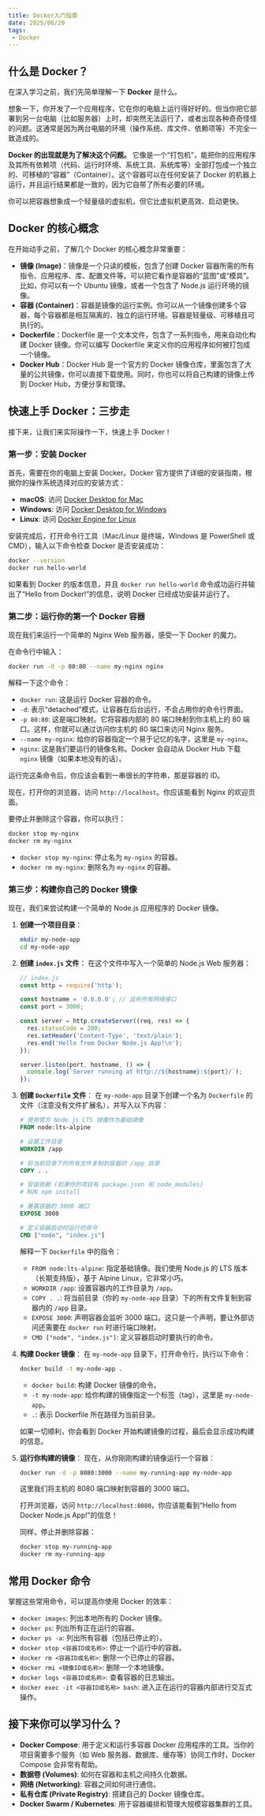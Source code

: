 ```yaml
---
title: Docker入门指南
date: 2025/06/20
tags:
 - Docker
---
```


## 什么是 Docker？

在深入学习之前，我们先简单理解一下 **Docker** 是什么。

想象一下，你开发了一个应用程序，它在你的电脑上运行得好好的。但当你把它部署到另一台电脑（比如服务器）上时，却突然无法运行了，或者出现各种奇奇怪怪的问题。这通常是因为两台电脑的环境（操作系统、库文件、依赖项等）不完全一致造成的。

**Docker 的出现就是为了解决这个问题。** 它像是一个“打包机”，能把你的应用程序及其所有依赖项（代码、运行时环境、系统工具、系统库等）全部打包成一个独立的、可移植的“容器”（Container）。这个容器可以在任何安装了 Docker 的机器上运行，并且运行结果都是一致的，因为它自带了所有必要的环境。

你可以把容器想象成一个轻量级的虚拟机，但它比虚拟机更高效、启动更快。

## Docker 的核心概念

在开始动手之前，了解几个 Docker 的核心概念非常重要：

* **镜像 (Image)**：镜像是一个只读的模板，包含了创建 Docker 容器所需的所有指令、应用程序、库、配置文件等。可以把它看作是容器的“蓝图”或“模具”。比如，你可以有一个 Ubuntu 镜像，或者一个包含了 Node.js 运行环境的镜像。
* **容器 (Container)**：容器是镜像的运行实例。你可以从一个镜像创建多个容器，每个容器都是相互隔离的、独立的运行环境。容器是轻量级、可移植且可执行的。
* **Dockerfile**：Dockerfile 是一个文本文件，包含了一系列指令，用来自动化构建 Docker 镜像。你可以编写 Dockerfile 来定义你的应用程序如何被打包成一个镜像。
* **Docker Hub**：Docker Hub 是一个官方的 Docker 镜像仓库，里面包含了大量的公共镜像，你可以直接下载使用。同时，你也可以将自己构建的镜像上传到 Docker Hub，方便分享和管理。

## 快速上手 Docker：三步走

接下来，让我们来实际操作一下，快速上手 Docker！

### 第一步：安装 Docker

首先，需要在你的电脑上安装 Docker。Docker 官方提供了详细的安装指南，根据你的操作系统选择对应的安装方式：

* **macOS**: 访问 [Docker Desktop for Mac](https://docs.docker.com/desktop/install/mac-install/)
* **Windows**: 访问 [Docker Desktop for Windows](https://docs.docker.com/desktop/install/windows-install/)
* **Linux**: 访问 [Docker Engine for Linux](https://docs.docker.com/engine/install/)

安装完成后，打开命令行工具（Mac/Linux 是终端，Windows 是 PowerShell 或 CMD），输入以下命令检查 Docker 是否安装成功：

```bash
docker --version
docker run hello-world
```

如果看到 Docker 的版本信息，并且 `docker run hello-world` 命令成功运行并输出了“Hello from Docker!”的信息，说明 Docker 已经成功安装并运行了。

### 第二步：运行你的第一个 Docker 容器

现在我们来运行一个简单的 Nginx Web 服务器，感受一下 Docker 的魔力。

在命令行中输入：

```bash
docker run -d -p 80:80 --name my-nginx nginx
```

解释一下这个命令：

* `docker run`: 这是运行 Docker 容器的命令。
* `-d`: 表示“detached”模式，让容器在后台运行，不会占用你的命令行界面。
* `-p 80:80`: 这是端口映射。它将容器内部的 80 端口映射到你主机上的 80 端口。这样，你就可以通过访问你主机的 80 端口来访问 Nginx 服务。
* `--name my-nginx`: 给你的容器指定一个易于记忆的名字，这里是 `my-nginx`。
* `nginx`: 这是我们要运行的镜像名称。Docker 会自动从 Docker Hub 下载 `nginx` 镜像（如果本地没有的话）。

运行完这条命令后，你应该会看到一串很长的字符串，那是容器的 ID。

现在，打开你的浏览器，访问 `http://localhost`。你应该能看到 Nginx 的欢迎页面。

要停止并删除这个容器，你可以执行：

```bash
docker stop my-nginx
docker rm my-nginx
```

* `docker stop my-nginx`: 停止名为 `my-nginx` 的容器。
* `docker rm my-nginx`: 删除名为 `my-nginx` 的容器。

### 第三步：构建你自己的 Docker 镜像

现在，我们来尝试构建一个简单的 Node.js 应用程序的 Docker 镜像。

1.  **创建一个项目目录**：
    ```bash
    mkdir my-node-app
    cd my-node-app
    ```

2.  **创建 `index.js` 文件**：
    在这个文件中写入一个简单的 Node.js Web 服务器：
    ```javascript
    // index.js
    const http = require('http');

    const hostname = '0.0.0.0'; // 监听所有网络接口
    const port = 3000;

    const server = http.createServer((req, res) => {
      res.statusCode = 200;
      res.setHeader('Content-Type', 'text/plain');
      res.end('Hello from Docker Node.js App!\n');
    });

    server.listen(port, hostname, () => {
      console.log(`Server running at http://${hostname}:${port}/`);
    });
    ```

3.  **创建 `Dockerfile` 文件**：
    在 `my-node-app` 目录下创建一个名为 `Dockerfile` 的文件（注意没有文件扩展名），并写入以下内容：
    ```dockerfile
    # 使用官方 Node.js LTS 镜像作为基础镜像
    FROM node:lts-alpine

    # 设置工作目录
    WORKDIR /app

    # 将当前目录下的所有文件复制到容器的 /app 目录
    COPY . .

    # 安装依赖 (如果你的项目有 package.json 和 node_modules)
    # RUN npm install

    # 暴露容器的 3000 端口
    EXPOSE 3000

    # 定义容器启动时运行的命令
    CMD ["node", "index.js"]
    ```

    解释一下 `Dockerfile` 中的指令：
    * `FROM node:lts-alpine`: 指定基础镜像。我们使用 Node.js 的 LTS 版本（长期支持版），基于 Alpine Linux，它非常小巧。
    * `WORKDIR /app`: 设置容器内的工作目录为 `/app`。
    * `COPY . .`: 将当前目录（你的 `my-node-app` 目录）下的所有文件复制到容器内的 `/app` 目录。
    * `EXPOSE 3000`: 声明容器会监听 3000 端口。这只是一个声明，要让外部访问还需要在 `docker run` 时进行端口映射。
    * `CMD ["node", "index.js"]`: 定义容器启动时要执行的命令。

4.  **构建 Docker 镜像**：
    在 `my-node-app` 目录下，打开命令行，执行以下命令：
    ```bash
    docker build -t my-node-app .
    ```
    * `docker build`: 构建 Docker 镜像的命令。
    * `-t my-node-app`: 给你构建的镜像指定一个标签（tag），这里是 `my-node-app`。
    * `.`: 表示 Dockerfile 所在路径为当前目录。

    如果一切顺利，你会看到 Docker 开始构建镜像的过程，最后会显示成功构建的信息。

5.  **运行你构建的镜像**：
    现在，从你刚刚构建的镜像运行一个容器：
    ```bash
    docker run -d -p 8080:3000 --name my-running-app my-node-app
    ```
    这里我们将主机的 8080 端口映射到容器的 3000 端口。

    打开浏览器，访问 `http://localhost:8080`，你应该能看到“Hello from Docker Node.js App!”的信息！

    同样，停止并删除容器：
    ```bash
    docker stop my-running-app
    docker rm my-running-app
    ```

## 常用 Docker 命令

掌握这些常用命令，可以提高你使用 Docker 的效率：

* `docker images`: 列出本地所有的 Docker 镜像。
* `docker ps`: 列出所有正在运行的容器。
* `docker ps -a`: 列出所有容器（包括已停止的）。
* `docker stop <容器ID或名称>`: 停止一个运行中的容器。
* `docker rm <容器ID或名称>`: 删除一个已停止的容器。
* `docker rmi <镜像ID或名称>`: 删除一个本地镜像。
* `docker logs <容器ID或名称>`: 查看容器的日志输出。
* `docker exec -it <容器ID或名称> bash`: 进入正在运行的容器内部进行交互式操作。

## 接下来你可以学习什么？

* **Docker Compose**: 用于定义和运行多容器 Docker 应用程序的工具。当你的项目需要多个服务（如 Web 服务器、数据库、缓存等）协同工作时，Docker Compose 会非常有帮助。
* **数据卷 (Volumes)**: 如何在容器和主机之间持久化数据。
* **网络 (Networking)**: 容器之间如何进行通信。
* **私有仓库 (Private Registry)**: 搭建自己的 Docker 镜像仓库。
* **Docker Swarm / Kubernetes**: 用于容器编排和管理大规模容器集群的工具。

